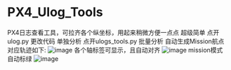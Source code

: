 # PX4_Ulog_Tools
PX4日志查看工具，可拉齐各个纵坐标，用起来稍微方便一点点
超级简单
点开ulog.py 更改代码 单独分析
点开ulogs_tools.py 批量分析
自动生成Mission航点对应轨迹如下:
![image](https://github.com/FSYR-H/PX4_Ulog_Tools/assets/134903049/634cfa81-c8ca-4ef8-ba24-160d7231eff4)
各个轴标签可显示，且自动对齐
![image](https://github.com/FSYR-H/PX4_Ulog_Tools/assets/134903049/0315cbbd-aa18-4efd-a1ee-d566a3690b1d)
mission模式自动标绿
![image](https://github.com/FSYR-H/PX4_Ulog_Tools/assets/134903049/21d815ed-4f77-4f66-8816-ab592b508061)
